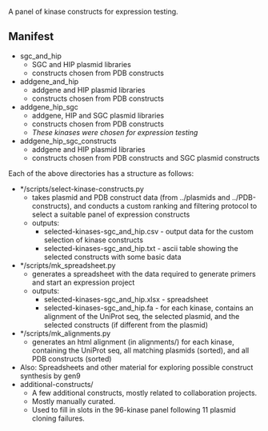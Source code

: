 A panel of kinase constructs for expression testing.

Manifest
--------

* sgc\_and\_hip
  * SGC and HIP plasmid libraries
  * constructs chosen from PDB constructs
* addgene\_and\_hip
  * addgene and HIP plasmid libraries
  * constructs chosen from PDB constructs
* addgene\_hip\_sgc
  * addgene, HIP and SGC plasmid libraries
  * constructs chosen from PDB constructs
  * _These kinases were chosen for expression testing_
* addgene\_hip\_sgc\_constructs
  * addgene and HIP plasmid libraries
  * constructs chosen from PDB constructs and SGC plasmid constructs

Each of the above directories has a structure as follows:

* \*/scripts/select-kinase-constructs.py
  * takes plasmid and PDB construct data (from ../plasmids and ../PDB-constructs), and conducts a custom ranking and filtering protocol to select a suitable panel of expression constructs
  * outputs:
    * selected-kinases-sgc\_and\_hip.csv - output data for the custom selection of kinase constructs
    * selected-kinases-sgc\_and\_hip.txt - ascii table showing the selected constructs with some basic data
* \*/scripts/mk\_spreadsheet.py
  * generates a spreadsheet with the data required to generate primers and start an expression project
  * outputs:
    * selected-kinases-sgc\_and\_hip.xlsx - spreadsheet
    * selected-kinases-sgc\_and\_hip.fa - for each kinase, contains an alignment of the UniProt seq, the selected plasmid, and the selected constructs (if different from the plasmid)
* \*/scripts/mk\_alignments.py
  * generates an html alignment (in alignments/) for each kinase, containing the UniProt seq, all matching plasmids (sorted), and all PDB constructs (sorted)
* Also: Spreadsheets and other material for exploring possible construct synthesis by gen9
* additional-constructs/
  * A few additional constructs, mostly related to collaboration projects.
  * Mostly manually curated.
  * Used to fill in slots in the 96-kinase panel following 11 plasmid cloning failures.
